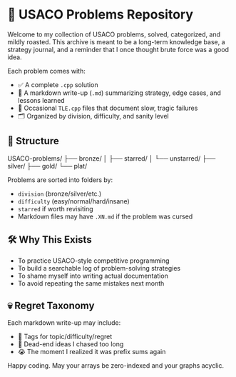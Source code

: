 # 🐄 USACO Problems Repository

Welcome to my collection of USACO problems, solved, categorized, and mildly roasted. This archive is meant to be a long-term knowledge base, a strategy journal, and a reminder that I once thought brute force was a good idea.

Each problem comes with:

- ✅ A complete `.cpp` solution  
- 🧠 A markdown write-up (`.md`) summarizing strategy, edge cases, and lessons learned  
- 🦥 Occasional `TLE.cpp` files that document slow, tragic failures  
- 🗂 Organized by division, difficulty, and sanity level

## 📁 Structure

USACO-problems/
├── bronze/
│ ├── starred/
│ └── unstarred/
├── silver/
├── gold/
└── plat/

Problems are sorted into folders by:
- `division` (bronze/silver/etc.)
- `difficulty` (easy/normal/hard/insane)
- `starred` if worth revisiting
- Markdown files may have `.XN.md` if the problem was cursed

## 🛠 Why This Exists

- To practice USACO-style competitive programming  
- To build a searchable log of problem-solving strategies  
- To shame myself into writing actual documentation  
- To avoid repeating the same mistakes next month

## 💀 Regret Taxonomy

Each markdown write-up may include:
- 🔖 Tags for topic/difficulty/regret
- 🚧 Dead-end ideas I chased too long
- 😭 The moment I realized it was prefix sums again

Happy coding. May your arrays be zero-indexed and your graphs acyclic.
